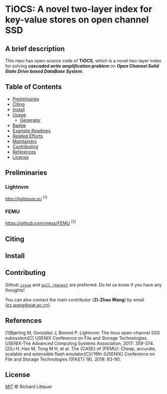 # TiOCS: A novel two-layer index for key-value stores on open channel SSD

## A brief description
This repo has open-source code of **TiOCS**, which is a novel two-layer index for solving **_cascaded write amplification problem_** on **_Open Channel Solid State Drive based DataBase System_**.

## Table of Contents

- [Preliminaries](#preliminaries)
- [Citing](#citing)
- [Install](#install)
- [Usage](#usage)
	- [Generator](#generator)
- [Badge](#badge)
- [Example Readmes](#example-readmes)
- [Related Efforts](#related-efforts)
- [Maintainers](#maintainers)
- [Contributing](#contributing)
- [References](#references)
- [License](#license)

## Preliminaries
### Lightnvm
<http://lightnvm.io/> <sup>[1]</sup>
### FEMU
<https://github.com/vtess/FEMU> <sup>[2]</sup>
## Citing

## Install

## Contributing
Github [``issue``](https://github.com/ZizhaoWa/TiOCS/issues) and [``pull
request``](https://github.com/ZizhaoWa/TiOCS/pulls) are preferred. Do let
us know if you have any thoughts!  

You can also contact the main contributor (**Zi-Zhao Wang**) by email (zz.wang@siat.ac.cn).

## References
[1]Bjørling M, Gonzalez J, Bonnet P. Lightnvm: The linux open-channel SSD subsystem[C] USENIX Conference on File and Storage Technologies. USENIX-The Advanced Computing Systems Association, 2017: 359-374.   
[2]Li H, Hao M, Tong M H, et al. The {CASE} of {FEMU}: Cheap, accurate, scalable and extensible flash emulator[C]//16th {USENIX} Conference on File and Storage Technologies ({FAST} 18). 2018: 83-90.

## License
[MIT](LICENSE) © Richard Littauer

